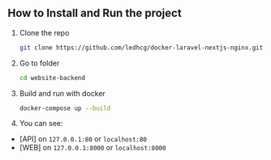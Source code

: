 ## How to Install and Run the project

1. Clone the repo
   ```sh
   git clone https://github.com/ledhcg/docker-laravel-nextjs-nginx.git
   ```
2. Go to folder
   ```sh
   cd website-backend
   ```
3. Build and run with docker
   ```sh
   docker-compose up --build
   ```
4. You can see:

- [API] on `127.0.0.1:80` or `localhost:80`
- [WEB] on `127.0.0.1:8000` or `localhost:8000`
